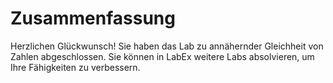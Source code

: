 # Zusammenfassung

Herzlichen Glückwunsch! Sie haben das Lab zu annähernder Gleichheit von Zahlen abgeschlossen. Sie können in LabEx weitere Labs absolvieren, um Ihre Fähigkeiten zu verbessern.
